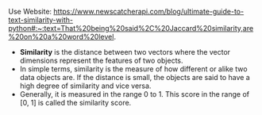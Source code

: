 Use Website: https://www.newscatcherapi.com/blog/ultimate-guide-to-text-similarity-with-python#:~:text=That%20being%20said%2C%20Jaccard%20similarity,are%20on%20a%20word%20level.

- **Similarity** is the distance between two vectors where the vector dimensions represent the features of two objects. 
- In simple terms, similarity is the measure of how different or alike two data objects are. If the distance is small, the objects are said to have a high degree of similarity and vice versa.
- Generally, it is measured in the range 0 to 1. This score in the range of [0, 1] is called the similarity score.

